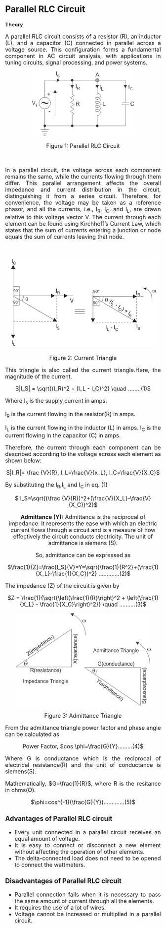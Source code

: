 
# Parallel RLC Circuit 

### Theory

<div align="justify" style="font-size:18px;">

A parallel RLC circuit consists of a resistor (R), an inductor (L), and a capacitor (C) connected in parallel across a voltage source. This configuration forms a fundamental component in AC circuit analysis, with applications in tuning circuits, signal processing, and power systems.

<center>

![parallel1](images/parallel1.png)

Figure 1: Parallel RLC Circuit
</center>

<br>

In a parallel circuit, the voltage across each component remains the same, while the currents flowing through them differ. This parallel arrangement affects the overall impedance and current distribution in the circuit, distinguishing it from a series circuit. Therefore, for convenience, the voltage may be taken as a reference phasor, and all the currents, i.e., I<sub>R</sub>, I<sub>C</sub>, and I<sub>L</sub>, are drawn relative to this voltage vector V. The current through each element can be found using Kirchhoff’s Current Law, which states that the sum of currents entering a junction or node equals the sum of currents leaving that node.

<br>

<center>

![parallel2](images/parallel2.png)

Figure 2: Current Triangle
</center>

This triangle is also called the current triangle.Here, the magnitude of the current,

<center>

$|I_S| = \sqrt{(I_R)^2 + (I_L - I_C)^2} \quad ........(1)$

</center>

Where I<sub>s</sub> is the supply current in amps.

I<sub>R</sub> is the current flowing in the resistor(R) in amps.

I<sub>L</sub> is the current flowing in the inductor (L) in amps.
I<sub>C</sub> is the current flowing in the capacitor (C) in amps.

Therefore, the current through each component can be described according to the voltage across each element as shown below:

<center> 

$|I_R|= \frac {V}{R}, I_L=\frac{V}{x_L}, I_C=\frac{V}{X_C}$

</center>

By substituting the I<sub>R</sub>,I<sub>L</sub> and I<sub>C</sub> in eq. (1)

<center>

$ I_S=\sqrt{(\frac {V}{R})^2+(\frac{V}{X_L}-\frac{V}{X_C})^2}$

<b>Admittance (Y):</b> Admittance is the reciprocal of impedance. It represents the ease with which an electric current flows through a circuit and is a measure of how effectively the circuit conducts electricity. The unit of admittance is siemens (S).</br>

So, admittance can be expressed as </br>

$\frac{1}{Z}=\frac{I_S}{V}=Y=\sqrt{\frac{1}{R^2}+(\frac{1}{X_L}-\frac{1}{X_C})^2} .............(2)$

</center>

The impedance (Z) of the circuit is given by

<center>

$Z = \frac{1}{\sqrt{\left(\frac{1}{R}\right)^2 + \left(\frac{1}{X_L} - \frac{1}{X_C}\right)^2}} \quad ..........(3)$    

</center>

<center>

![parallel3](images/parallel3.png)

Figure 3: Admittance Triangle
</center>

From the admittance triangle power factor and phase angle can be calculated as<br/>

<center>

Power Factor, $cos \phi=\frac{G}{Y}.........(4)$</br>

</center>

Where G is conductance which is the reciprocal of electrical resistance(R) and the unit of conductance is siemens(S).

Mathematically, $G=\frac{1}{R}$, where R is the resitance in ohms(&Omega;).

<center>

$\phi=cos^{-1}(\frac{G}{Y}).............(5)$ </br>

</center>

### Advantages of Parallel RLC circuit

* Every unit connected in a parallel circuit receives an equal amount of   voltage.
* It is easy to connect or disconnect a new element without affecting the operation of other elements.
* The delta-connected load does not need to be opened to connect the wattmeters.

### Disadvantages of Parallel RLC circuit

* Parallel connection fails when it is necessary to pass the same amount of current through all the elements.
* It requires the use of a lot of wires.
* Voltage cannot be increased or multiplied in a parallel circuit.

</div>
